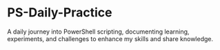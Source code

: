 # PS-Daily-Practice
A daily journey into PowerShell scripting, documenting learning, experiments, and challenges to enhance my skills and share knowledge.
